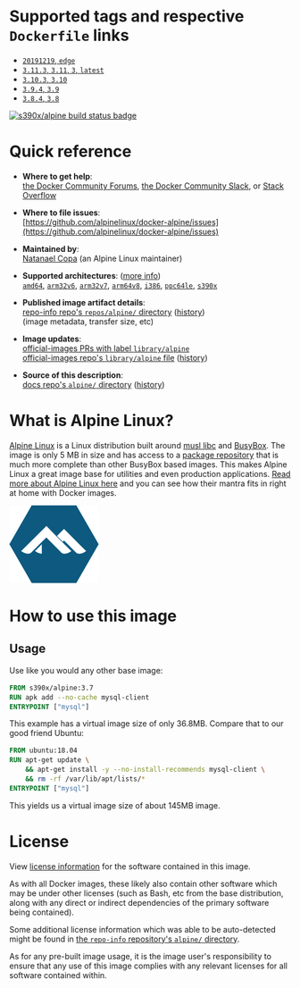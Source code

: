 <!--

********************************************************************************

WARNING:

    DO NOT EDIT "alpine/README.md"

    IT IS AUTO-GENERATED

    (from the other files in "alpine/" combined with a set of templates)

********************************************************************************

-->

# Supported tags and respective `Dockerfile` links

-	[`20191219`, `edge`](https://github.com/alpinelinux/docker-alpine/blob/a6328a093ab5b7ad9fbd28d73eba6c8bab28b852/s390x/Dockerfile)
-	[`3.11.3`, `3.11`, `3`, `latest`](https://github.com/alpinelinux/docker-alpine/blob/ae7bffab75367525cd3c799cb0ecafa4858e6446/s390x/Dockerfile)
-	[`3.10.3`, `3.10`](https://github.com/alpinelinux/docker-alpine/blob/410e490d5b140378624dc7c1c740c94462d8d6d3/s390x/Dockerfile)
-	[`3.9.4`, `3.9`](https://github.com/alpinelinux/docker-alpine/blob/29db8d88a0387f56cc77b270f72d33b9d48fd021/s390x/Dockerfile)
-	[`3.8.4`, `3.8`](https://github.com/alpinelinux/docker-alpine/blob/dc10be162e9d2c3f799fde73e25ad30f78ff479b/s390x/Dockerfile)

[![s390x/alpine build status badge](https://img.shields.io/jenkins/s/https/doi-janky.infosiftr.net/job/multiarch/job/s390x/job/alpine.svg?label=s390x/alpine%20%20build%20job)](https://doi-janky.infosiftr.net/job/multiarch/job/s390x/job/alpine/)

# Quick reference

-	**Where to get help**:  
	[the Docker Community Forums](https://forums.docker.com/), [the Docker Community Slack](http://dockr.ly/slack), or [Stack Overflow](https://stackoverflow.com/search?tab=newest&q=docker)

-	**Where to file issues**:  
	[https://github.com/alpinelinux/docker-alpine/issues](https://github.com/alpinelinux/docker-alpine/issues)

-	**Maintained by**:  
	[Natanael Copa](https://github.com/alpinelinux/docker-alpine) (an Alpine Linux maintainer)

-	**Supported architectures**: ([more info](https://github.com/docker-library/official-images#architectures-other-than-amd64))  
	[`amd64`](https://hub.docker.com/r/amd64/alpine/), [`arm32v6`](https://hub.docker.com/r/arm32v6/alpine/), [`arm32v7`](https://hub.docker.com/r/arm32v7/alpine/), [`arm64v8`](https://hub.docker.com/r/arm64v8/alpine/), [`i386`](https://hub.docker.com/r/i386/alpine/), [`ppc64le`](https://hub.docker.com/r/ppc64le/alpine/), [`s390x`](https://hub.docker.com/r/s390x/alpine/)

-	**Published image artifact details**:  
	[repo-info repo's `repos/alpine/` directory](https://github.com/docker-library/repo-info/blob/master/repos/alpine) ([history](https://github.com/docker-library/repo-info/commits/master/repos/alpine))  
	(image metadata, transfer size, etc)

-	**Image updates**:  
	[official-images PRs with label `library/alpine`](https://github.com/docker-library/official-images/pulls?q=label%3Alibrary%2Falpine)  
	[official-images repo's `library/alpine` file](https://github.com/docker-library/official-images/blob/master/library/alpine) ([history](https://github.com/docker-library/official-images/commits/master/library/alpine))

-	**Source of this description**:  
	[docs repo's `alpine/` directory](https://github.com/docker-library/docs/tree/master/alpine) ([history](https://github.com/docker-library/docs/commits/master/alpine))

# What is Alpine Linux?

[Alpine Linux](https://alpinelinux.org/) is a Linux distribution built around [musl libc](https://www.musl-libc.org/) and [BusyBox](https://www.busybox.net/). The image is only 5 MB in size and has access to a [package repository](https://pkgs.alpinelinux.org/) that is much more complete than other BusyBox based images. This makes Alpine Linux a great image base for utilities and even production applications. [Read more about Alpine Linux here](https://alpinelinux.org/about/) and you can see how their mantra fits in right at home with Docker images.

![logo](https://raw.githubusercontent.com/docker-library/docs/781049d54b1bd9b26d7e8ad384a92f7e0dcb0894/alpine/logo.png)

# How to use this image

## Usage

Use like you would any other base image:

```dockerfile
FROM s390x/alpine:3.7
RUN apk add --no-cache mysql-client
ENTRYPOINT ["mysql"]
```

This example has a virtual image size of only 36.8MB. Compare that to our good friend Ubuntu:

```dockerfile
FROM ubuntu:18.04
RUN apt-get update \
    && apt-get install -y --no-install-recommends mysql-client \
    && rm -rf /var/lib/apt/lists/*
ENTRYPOINT ["mysql"]
```

This yields us a virtual image size of about 145MB image.

# License

View [license information](https://pkgs.alpinelinux.org) for the software contained in this image.

As with all Docker images, these likely also contain other software which may be under other licenses (such as Bash, etc from the base distribution, along with any direct or indirect dependencies of the primary software being contained).

Some additional license information which was able to be auto-detected might be found in [the `repo-info` repository's `alpine/` directory](https://github.com/docker-library/repo-info/tree/master/repos/alpine).

As for any pre-built image usage, it is the image user's responsibility to ensure that any use of this image complies with any relevant licenses for all software contained within.

